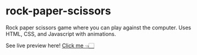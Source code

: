 # rock-paper-scissors
Rock paper scissors game where you can play against the computer.
Uses HTML, CSS, and Javascript with animations.

See live preview here!
[Click me 👈🏻](https://bkcheung.github.io/rock-paper-scissors/)
